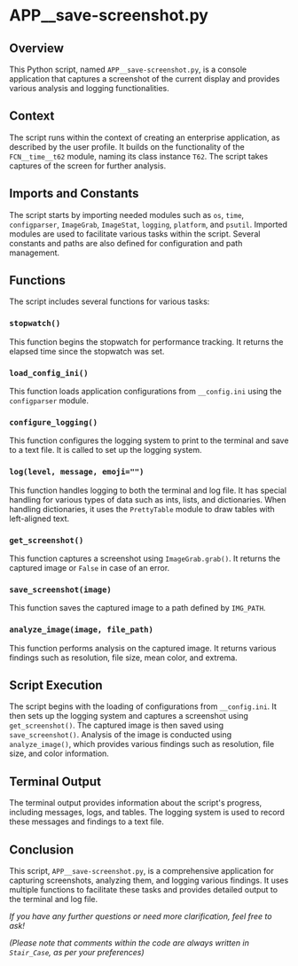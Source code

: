# APP__save-screenshot.py

## Overview

This Python script, named `APP__save-screenshot.py`, is a console application that captures a screenshot of the current display and provides various analysis and logging functionalities.

## Context

The script runs within the context of creating an enterprise application, as described by the user profile. It builds on the functionality of the `FCN__time__t62` module, naming its class instance `T62`. The script takes captures of the screen for further analysis.

## Imports and Constants

The script starts by importing needed modules such as `os`, `time`, `configparser`, `ImageGrab`, `ImageStat`, `logging`, `platform`, and `psutil`. Imported modules are used to facilitate various tasks within the script. Several constants and paths are also defined for configuration and path management.

## Functions

The script includes several functions for various tasks:

### `stopwatch()`

This function begins the stopwatch for performance tracking. It returns the elapsed time since the stopwatch was set.

### `load_config_ini()`

This function loads application configurations from `__config.ini` using the `configparser` module.

### `configure_logging()`

This function configures the logging system to print to the terminal and save to a text file. It is called to set up the logging system.

### `log(level, message, emoji="")`

This function handles logging to both the terminal and log file. It has special handling for various types of data such as ints, lists, and dictionaries. When handling dictionaries, it uses the `PrettyTable` module to draw tables with left-aligned text.

### `get_screenshot()`

This function captures a screenshot using `ImageGrab.grab()`. It returns the captured image or `False` in case of an error.

### `save_screenshot(image)`

This function saves the captured image to a path defined by `IMG_PATH`.

### `analyze_image(image, file_path)`

This function performs analysis on the captured image. It returns various findings such as resolution, file size, mean color, and extrema.

## Script Execution

The script begins with the loading of configurations from `__config.ini`. It then sets up the logging system and captures a screenshot using `get_screenshot()`. The captured image is then saved using `save_screenshot()`. Analysis of the image is conducted using `analyze_image()`, which provides various findings such as resolution, file size, and color information.

## Terminal Output

The terminal output provides information about the script's progress, including messages, logs, and tables. The logging system is used to record these messages and findings to a text file.

## Conclusion

This script, `APP__save-screenshot.py`, is a comprehensive application for capturing screenshots, analyzing them, and logging various findings. It uses multiple functions to facilitate these tasks and provides detailed output to the terminal and log file.

*If you have any further questions or need more clarification, feel free to ask!*

*(Please note that comments within the code are always written in `Stair_Case`, as per your preferences)*
